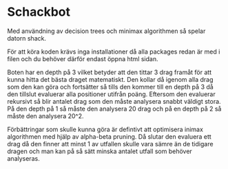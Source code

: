 # Schackbot
Med användning av decision trees och minimax algorithmen så spelar datorn shack.

För att köra koden krävs inga installationer då alla packages redan är med i filen och du behöver därför endast öppna html sidan.

Boten har en depth på 3 vilket betyder att den tittar 3 drag framåt för att kunna hitta det bästa draget matematiskt. Den kollar då igenom alla drag som den kan göra och fortsätter så tills den kommer till en depth på 3 då den tillslut evaluerar alla positioner utifrån poäng. Eftersom den evaluerar rekursivt så blir antalet drag som den måste analysera snabbt väldigt stora. På den depth på 1 så måste den analysera 20 drag och på en depth på 2 så måste den analysera 20^2.

Förbättringar som skulle kunna göra är defintivt att optimisera inimax algorithmen med hjälp av alpha-beta pruning. Då slutar den evaluera ett drag då den finner att minst 1 av utfallen skulle vara sämre än de tidigare dragen och man kan på så sätt minska antalet utfall som behöver analyseras.
